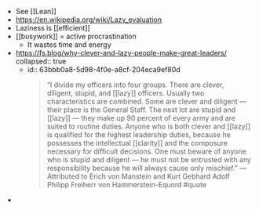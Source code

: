 - See [[Lean]]
- https://en.wikipedia.org/wiki/Lazy_evaluation
- Laziness is [[efficient]]
- [[busywork]] = active procrastination
	- It wastes time and energy
- https://fs.blog/why-clever-and-lazy-people-make-great-leaders/
  collapsed:: true
	- id:: 63bbb0a8-5d98-4f0e-a8cf-204eca9ef80d
	  > “I divide my officers into four groups. There are clever, diligent, stupid, and [[lazy]] officers. Usually two characteristics are combined. Some are clever and diligent — their place is the General Staff. The next lot are stupid and [[lazy]] — they make up 90 percent of every army and are suited to routine duties. Anyone who is both clever and [[lazy]] is qualified for the highest leadership duties, because he possesses the intellectual [[clarity]] and the composure necessary for difficult decisions. One must beware of anyone who is stupid and diligent — he must not be entrusted with any responsibility because he will always cause only mischief.” — Attributed to Erich von Manstein and Kurt Gebhard Adolf Philipp Freiherr von Hammerstein-Equord #quote
-